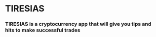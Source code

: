 # TIRESIAS

### TIRESIAS is a cryptocurrency app that will give you tips and hits to make successful trades

